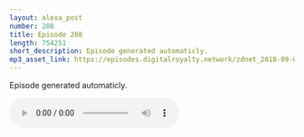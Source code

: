 ```yaml
---
layout: alexa_post
number: 208
title: Episode 208
length: 754251
short_description: Episode generated automaticly.
mp3_asset_link: https://episodes.digitalroyalty.network/zdnet_2018-09-07_01-00-04.mp3
---
```


Episode generated automaticly.

<audio controls>
    <source src="{{ page.mp3_asset_link }}" type="audio/mpeg">
</audio>